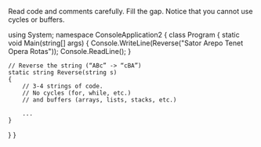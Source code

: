 Read code and comments carefully. Fill the gap. Notice that you cannot use cycles or buffers.

using System;
namespace ConsoleApplication2 {
  class Program {
    static void Main(string[] args)
    {
      Console.WriteLine(Reverse("Sator Arepo Tenet Opera Rotas"));
      Console.ReadLine();
    }

    // Reverse the string (“ABc” -> “cBA”)
    static string Reverse(string s)
    {
        // 3-4 strings of code. 
        // No cycles (for, while, etc.) 
        // and buffers (arrays, lists, stacks, etc.)

        ...
    }
  }
}
 
